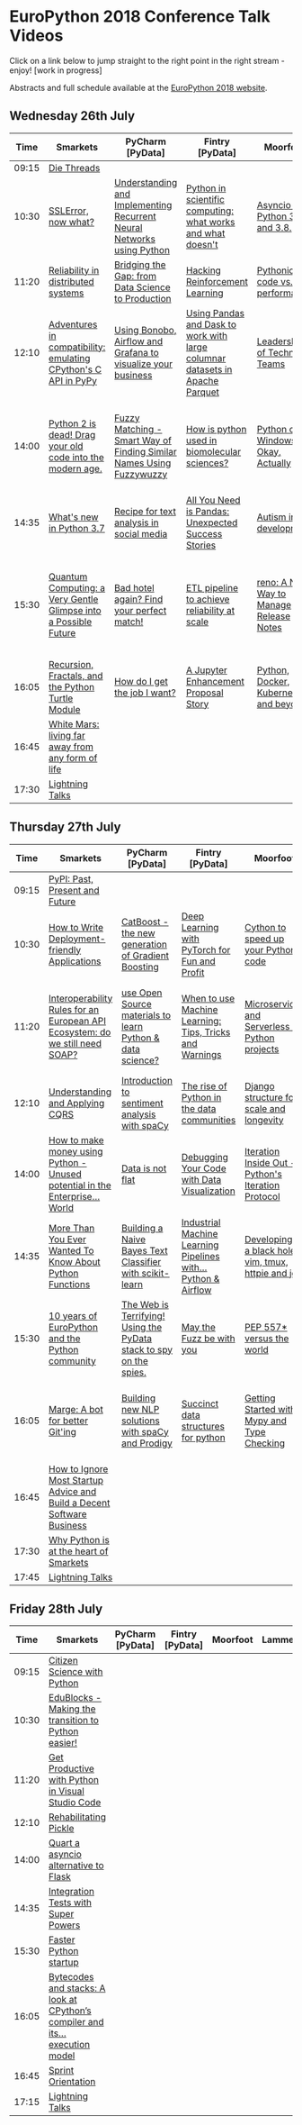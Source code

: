 # EuroPython 2018 Conference Talk Videos

Click on a link below to jump straight to the right point in the right stream - enjoy! [work in progress]

Abstracts and full schedule available at the [EuroPython 2018 website](https://ep2018.europython.eu/p3/schedule/ep2018/).

## Wednesday 26th July

| Time |  Smarkets | PyCharm [PyData] | Fintry [PyData] |  Moorfoot |  Lammermuir | Kilsyth |
|---|---|---|---|---|---|---|
| 09:15 | [Die Threads](https://youtu.be/FsvmT2Ir7B8?t=25m56s) |   |   |   |   |   |
| 10:30 | [SSLError, now what?](https://youtu.be/FsvmT2Ir7B8?t=1h38m25s) | [Understanding and Implementing Recurrent Neural Networks using Python](https://youtu.be/XRKPOtbU6UE?t=14m57s) | [Python in scientific computing: what works and what doesn't](https://youtu.be/dj23vLcdr4w?t=11m18s) | [Asyncio in Python 3.7 and 3.8.](https://youtu.be/w-XECcIWnlQ?t=15m21s) | [How to write Rust instead of C, and get away with it (yes, it's a Python talk)](https://youtu.be/qRqDgJLM568?t=12m27s) | [The naïve programmer](https://youtu.be/9YCWftNyzjU?t=15m8s) |
| 11:20 | [Reliability in distributed systems](https://youtu.be/FsvmT2Ir7B8?t=2h16m40s) | [Bridging the Gap: from Data Science to Production](https://youtu.be/XRKPOtbU6UE?t=51m23s) | [Hacking Reinforcement Learning](https://youtu.be/dj23vLcdr4w?t=50m20s) | [Pythonic code vs. performance](https://youtu.be/w-XECcIWnlQ?t=1h31s) | [Postgres at any scale](https://youtu.be/qRqDgJLM568?t=50m39s) | [My Story with Python and Open Source](https://youtu.be/9YCWftNyzjU?t=58m45s) |
| 12:10 | [Adventures in compatibility: emulating CPython's C API in PyPy](https://youtu.be/FsvmT2Ir7B8?t=2h59m37s) | [Using Bonobo, Airflow and Grafana to visualize your business](https://youtu.be/XRKPOtbU6UE) | [Using Pandas and Dask to work with large columnar datasets in Apache Parquet](https://youtu.be/dj23vLcdr4w?t=1h35m45s) | [Leadership of Technical Teams](https://youtu.be/w-XECcIWnlQ?t=1h55m13s) | [Let’s Build a Python Profiler in 25 LOC](https://youtu.be/qRqDgJLM568?t=1h33m32s) | [Python Decorators: Gift or Poison?](https://youtu.be/9YCWftNyzjU?t=1h45m47s) |
| 14:00 | [Python 2 is dead! Drag your old code into the modern age.](https://youtu.be/FsvmT2Ir7B8?t=4h50m14s) | [Fuzzy Matching - Smart Way of Finding Similar Names Using Fuzzywuzzy](https://youtu.be/XRKPOtbU6UE?t=3h27m12s) | [How is python used in biomolecular sciences?](https://youtu.be/dj23vLcdr4w?t=3h25m13s) | [Python on Windows is Okay, Actually](https://youtu.be/w-XECcIWnlQ?t=3h35m31s) | [Trio: A pythonic way to do async programming](https://youtu.be/qRqDgJLM568?t=3h22m34s) | [How to develop your project from an idea to architecture design in 50 minutes](https://youtu.be/9YCWftNyzjU?t=3h34m52s) |
| 14:35 | [What's new in Python 3.7](https://youtu.be/FsvmT2Ir7B8?t=5h25m19s) | [Recipe for text analysis in social media](https://youtu.be/XRKPOtbU6UE?t=4h2m10s) | [All You Need is Pandas: Unexpected Success Stories](https://youtu.be/dj23vLcdr4w?t=4h13s) | [Autism in development](https://youtu.be/w-XECcIWnlQ?t=4h10m42s) | [What makes coding for MicroPython different?](https://youtu.be/qRqDgJLM568?t=3h59m14s) | |
| 15:30 | [Quantum Computing: a Very Gentle Glimpse into a Possible Future](https://youtu.be/FsvmT2Ir7B8?t=6h20m21s) | [Bad hotel again? Find your perfect match!](https://youtu.be/XRKPOtbU6UE?t=4h57m3s) | [ETL pipeline to achieve reliability at scale](https://youtu.be/dj23vLcdr4w?t=4h56m6s) | [reno: A New Way to Manage Release Notes](https://youtu.be/w-XECcIWnlQ?t=5h5m42s) | [Asyncio in production](https://youtu.be/qRqDgJLM568?t=4h54m24s) | [From Zero to Azure with Python, Docker containers, and Visual Studio… Code](https://youtu.be/9YCWftNyzjU?t=5h4m39s) |
| 16:05 | [Recursion, Fractals, and the Python Turtle Module](https://youtu.be/FsvmT2Ir7B8?t=6h53m27s) | [How do I get the job I want?](https://youtu.be/XRKPOtbU6UE?t=5h32m4s) | [A Jupyter Enhancement Proposal Story](https://youtu.be/dj23vLcdr4w?t=5h30m36s) | [Python, Docker, Kubernetes, and beyond?](https://youtu.be/w-XECcIWnlQ?t=5h40m44s) | [Let’s embrace WebAssembly!](https://youtu.be/qRqDgJLM568?t=5h29m15s) | [Washing away code smells](https://youtu.be/9YCWftNyzjU?t=5h39m45s) |
| 16:45 | [White Mars: living far away from any form of life](https://youtu.be/FsvmT2Ir7B8?t=7h38m58s) | | | | | |
| 17:30 | [Lightning Talks](https://youtu.be/FsvmT2Ir7B8?t=8h35m10s) | | | | | |

## Thursday 27th July

| Time |  Smarkets | PyCharm [PyData] | Fintry [PyData] |  Moorfoot |  Lammermuir | Kilsyth |
|---|---|---|---|---|---|---|
| 09:15 | [PyPI: Past, Present and Future](https://youtu.be/Rps9lHflkCg?t=31m35s) | | | | | |
| 10:30 | [How to Write Deployment-friendly Applications](https://youtu.be/Rps9lHflkCg?t=1h43m30s) | [CatBoost - the new generation of Gradient Boosting](https://youtu.be/tG22jrVFKpM?t=16m53s) | [Deep Learning with PyTorch for Fun and Profit](https://youtu.be/nDY82RGU2Xk?t=16m22s) | [Cython to speed up your Python code](https://youtu.be/Uw717sejn5c?t=14m13s) | [Recruiting Session [reserved]](https://youtu.be/8E0VDH_UKuA?t=14m24s) | [JavaScript for Python Developers](https://youtu.be/QNUjpdpAOac?t=13m31s) |
| 11:20 | [Interoperability Rules for an European API Ecosystem: do we still need SOAP?](https://youtu.be/Rps9lHflkCg?t=2h36m41s) | [use Open Source materials to learn Python & data science?](https://youtu.be/tG22jrVFKpM?t=1h8m59s) | [When to use Machine Learning: Tips, Tricks and Warnings](https://youtu.be/nDY82RGU2Xk?t=1h6m19s) | [Microservices and Serverless in Python projects](https://youtu.be/Uw717sejn5c?t=1h5m57s) | [Hello to the World in 8 Web Frameworks (micro, batteries included & async)](https://youtu.be/8E0VDH_UKuA?t=1h2m39s) | [Django queries optimization](https://youtu.be/QNUjpdpAOac?t=1h3m38s) |
| 12:10 | [Understanding and Applying CQRS](https://youtu.be/Rps9lHflkCg?t=3h23m50s) | [Introduction to sentiment analysis with spaCy](https://youtu.be/tG22jrVFKpM?t=2h1m17s) | [The rise of Python in the data communities](https://youtu.be/nDY82RGU2Xk?t=1h55m26s) | [Django structure for scale and longevity](https://youtu.be/Uw717sejn5c?t=1h54m35s) | [Code Review Skills for Pythonistas](https://youtu.be/8E0VDH_UKuA?t=1h51m33s) | [Standardize Testing in Python](https://youtu.be/QNUjpdpAOac?t=1h53m13s) |
| 14:00 | [How to make money using Python - Unused potential in the Enterprise… World](https://youtu.be/Rps9lHflkCg?t=5h13m53s) | [Data is not flat](https://youtu.be/tG22jrVFKpM?t=3h45m51s) | [Debugging Your Code with Data Visualization](https://youtu.be/nDY82RGU2Xk?t=3h45m12s) | [Iteration Inside Out - Python's Iteration Protocol](https://youtu.be/Uw717sejn5c?t=3h44m19s) | [asyncio in Practice: We Did It Wrong](https://youtu.be/8E0VDH_UKuA?t=3h42m20s) | [A Python implementation in Rust?](https://youtu.be/QNUjpdpAOac?t=3h42m28s) |
| 14:35 | [More Than You Ever Wanted To Know About Python Functions](https://youtu.be/Rps9lHflkCg?t=5h48m39s) | [Building a Naive Bayes Text Classifier with scikit-learn](https://youtu.be/tG22jrVFKpM?t=4h22m7s) | [Industrial Machine Learning Pipelines with… Python & Airflow](https://youtu.be/nDY82RGU2Xk?t=4h21m5s) | [Developing in a black hole: vim, tmux, httpie and jq](https://youtu.be/Uw717sejn5c?t=4h19m26s) | [Python and Web Sockets](https://youtu.be/8E0VDH_UKuA?t=4h17m40s) | [Mocks, fakes, dummies, stubs and spies: Successfully… isolating the snake](https://youtu.be/QNUjpdpAOac?t=4h18m18s) |
| 15:30 | [10 years of EuroPython and the Python community](https://youtu.be/Rps9lHflkCg?t=6h44m54s) | [The Web is Terrifying! Using the PyData stack to spy on the spies.](https://youtu.be/tG22jrVFKpM?t=5h17m15s) | [May the Fuzz be with you](https://youtu.be/nDY82RGU2Xk?t=5h20m26s) | [PEP 557* versus the world](https://youtu.be/Uw717sejn5c?t=5h14m58s) | [Why develop a CLI (Command Line Interface) first?](https://youtu.be/8E0VDH_UKuA?t=5h10m50s) | [Type annotations with larger codebases](https://youtu.be/QNUjpdpAOac?t=5h13m22s) |
| 16:05 | [Marge: A bot for better Git'ing](https://youtu.be/Rps9lHflkCg?t=7h15m30s) | [Building new NLP solutions with spaCy and Prodigy](https://youtu.be/tG22jrVFKpM?t=5h49m39s) | [Succinct data structures for python](https://youtu.be/nDY82RGU2Xk?t=5h46m16s) | [Getting Started with Mypy and Type Checking](https://youtu.be/Uw717sejn5c?t=5h46m19s) | [Proper Django Testing](https://youtu.be/8E0VDH_UKuA?t=5h43m13s) | [Is your code tainted? Finding security vulnerabilities using taint-tracking.](https://youtu.be/QNUjpdpAOac?t=5h47m9s) |
| 16:45 | [How to Ignore Most Startup Advice and Build a Decent Software Business](https://youtu.be/Rps9lHflkCg?t=8h) | []() | []() | []() | []() | []() |
| 17:30 | [Why Python is at the heart of Smarkets](https://youtu.be/Rps9lHflkCg?t=8h44m1s) | []() | []() | []() | []() | []() |
| 17:45 | [Lightning Talks](https://youtu.be/Rps9lHflkCg?t=9h1m3s) | []() | []() | []() | []() | []() |

## Friday 28th July

| Time |  Smarkets | PyCharm [PyData] | Fintry [PyData] |  Moorfoot |  Lammermuir | Kilsyth |
|---|---|---|---|---|---|---|
| 09:15 | [Citizen Science with Python](https://youtu.be/7uSjCp1wOrw?t=27m13s) | []() | []() | []() | []() | []() |
| 10:30 | [EduBlocks - Making the transition to Python easier!](https://youtu.be/7uSjCp1wOrw?t=1h41m35s) | []() | []() | []() | []() | []() |
| 11:20 | [Get Productive with Python in Visual Studio Code](https://youtu.be/7uSjCp1wOrw?t=2h31m17s) | []() | []() | []() | []() | []() |
| 12:10 | [Rehabilitating Pickle](https://youtu.be/7uSjCp1wOrw?t=3h21m1s) | []() | []() | []() | []() | []() |
| 14:00 | [Quart a asyncio alternative to Flask](https://youtu.be/7uSjCp1wOrw?t=5h11m36s) | []() | []() | []() | []() | []() |
| 14:35 | [Integration Tests with Super Powers](https://youtu.be/7uSjCp1wOrw?t=5h47m25s) | []() | []() | []() | []() | []() |
| 15:30 | [Faster Python startup](https://youtu.be/7uSjCp1wOrw?t=6h42m9s) | []() | []() | []() | []() | []() |
| 16:05 | [Bytecodes and stacks: A look at CPython’s compiler and its… execution model](https://youtu.be/7uSjCp1wOrw?t=7h15m48s) | []() | []() | []() | []() | []() |
| 16:45 | [Sprint Orientation](https://youtu.be/7uSjCp1wOrw?t=8h5m8s) | []() | []() | []() | []() | []() |
| 17:15 | [Lightning Talks](https://youtu.be/7uSjCp1wOrw?t=8h28m43s) | []() | []() | []() | []() | []() |

